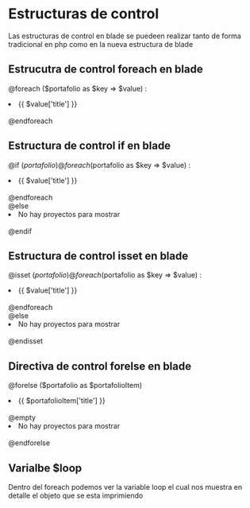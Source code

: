 # Estructuras de control

Las estructuras de control en blade se puedeen realizar tanto de forma tradicional en php como en la nueva estructura de blade

## Estrucutra de control foreach en blade
@foreach ($portafolio as $key => $value) :
    <li> {{ $value['title'] }}</li>  
@endforeach

## Estructura de control if en blade
@if ($portafolio)
    @foreach ($portafolio as $key => $value) :
        <li> {{ $value['title'] }}</li>  
    @endforeach  
@else
    <li>No hay proyectos para mostrar</li>  
@endif

## Estructura de control isset en blade 
@isset ($portafolio)
    @foreach ($portafolio as $key => $value) :
        <li> {{ $value['title'] }}</li>            
    @endforeach  
@else
    <li>No hay proyectos para mostrar</li>          
@endisset

## Directiva de control forelse en blade
@forelse ($portafolio as $portafolioItem)
        <li> {{ $portafolioItem['title'] }}</li>    
@empty
        <li> No hay proyectos para mostrar </li>                
@endforelse

## Varialbe $loop
Dentro del foreach podemos ver la variable loop el cual nos muestra en detalle el objeto que se esta imprimiendo